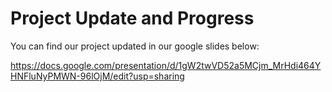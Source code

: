 # Project Update and Progress

You can find our project updated in our google slides below: 

https://docs.google.com/presentation/d/1gW2twVD52a5MCjm_MrHdi464YHNFluNyPMWN-96lOjM/edit?usp=sharing
